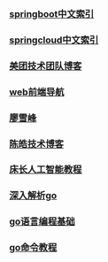 ### [springboot中文索引](http://springboot.fun/)

### [springcloud中文索引](http://springcloud.fun/)

### [美团技术团队博客](https://tech.meituan.com/)

### [web前端导航](http://www.alloyteam.com/nav/)

### [廖雪峰](https://www.liaoxuefeng.com/)

### [陈皓技术博客](https://coolshell.cn/featured)

### [床长人工智能教程](https://www.captainbed.net/blog-neo/)

### [深入解析go](https://tiancaiamao.gitbooks.io/go-internals/content/zh/)

### [go语言编程基础](https://github.com/Unknwon/go-fundamental-programming)

### [go命令教程](https://github.com/hyper0x/go_command_tutorial)